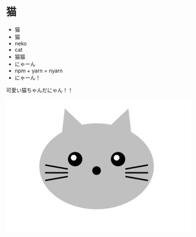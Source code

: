 # 猫
- 猫
- 猫
- neko
- cat 
- 猫猫
- にゃーん
- npm + yarn = nyarn
- にゃーん！

可愛い猫ちゃんだにゃん！！

![nyan](neko.png)

